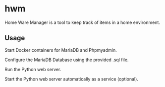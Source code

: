 # hwm
Home Ware Manager is a tool to keep track of items in a home environment.

## Usage

Start Docker containers for MariaDB and Phpmyadmin.

Configure the MariaDB Database using the provided .sql file.

Run the Python web server.

Start the Python web server automatically as a service (optional).
